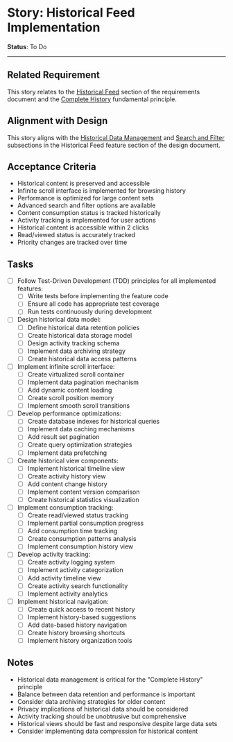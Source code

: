 # Story: Historical Feed Implementation

**Status**: To Do

---

## Related Requirement
This story relates to the [Historical Feed](../requirements.md#4-historical-feed) section of the requirements document and the [Complete History](../requirements.md#fundamental-principles) fundamental principle.

## Alignment with Design
This story aligns with the [Historical Data Management](../design.md#historical-data-management) and [Search and Filter](../design.md#search-and-filter) subsections in the Historical Feed feature section of the design document.

## Acceptance Criteria
- Historical content is preserved and accessible
- Infinite scroll interface is implemented for browsing history
- Performance is optimized for large content sets
- Advanced search and filter options are available
- Content consumption status is tracked historically
- Activity tracking is implemented for user actions
- Historical content is accessible within 2 clicks
- Read/viewed status is accurately tracked
- Priority changes are tracked over time

## Tasks
- [ ] Follow Test-Driven Development (TDD) principles for all implemented features:
  - [ ] Write tests before implementing the feature code
  - [ ] Ensure all code has appropriate test coverage
  - [ ] Run tests continuously during development
- [ ] Design historical data model:
  - [ ] Define historical data retention policies
  - [ ] Create historical data storage model
  - [ ] Design activity tracking schema
  - [ ] Implement data archiving strategy
  - [ ] Create historical data access patterns
- [ ] Implement infinite scroll interface:
  - [ ] Create virtualized scroll container
  - [ ] Implement data pagination mechanism
  - [ ] Add dynamic content loading
  - [ ] Create scroll position memory
  - [ ] Implement smooth scroll transitions
- [ ] Develop performance optimizations:
  - [ ] Create database indexes for historical queries
  - [ ] Implement data caching mechanisms
  - [ ] Add result set pagination
  - [ ] Create query optimization strategies
  - [ ] Implement data prefetching
- [ ] Create historical view components:
  - [ ] Implement historical timeline view
  - [ ] Create activity history view
  - [ ] Add content change history
  - [ ] Implement content version comparison
  - [ ] Create historical statistics visualization
- [ ] Implement consumption tracking:
  - [ ] Create read/viewed status tracking
  - [ ] Implement partial consumption progress
  - [ ] Add consumption time tracking
  - [ ] Create consumption patterns analysis
  - [ ] Implement consumption history view
- [ ] Develop activity tracking:
  - [ ] Create activity logging system
  - [ ] Implement activity categorization
  - [ ] Add activity timeline view
  - [ ] Create activity search functionality
  - [ ] Implement activity analytics
- [ ] Implement historical navigation:
  - [ ] Create quick access to recent history
  - [ ] Implement history-based suggestions
  - [ ] Add date-based history navigation
  - [ ] Create history browsing shortcuts
  - [ ] Implement history organization tools

## Notes
- Historical data management is critical for the "Complete History" principle
- Balance between data retention and performance is important
- Consider data archiving strategies for older content
- Privacy implications of historical data should be considered
- Activity tracking should be unobtrusive but comprehensive
- Historical views should be fast and responsive despite large data sets
- Consider implementing data compression for historical content 